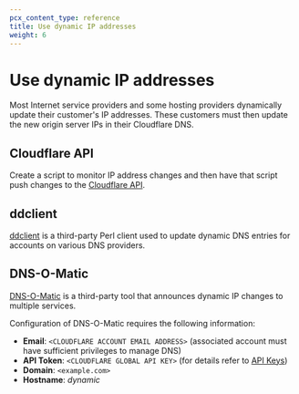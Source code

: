 ```yaml
---
pcx_content_type: reference
title: Use dynamic IP addresses
weight: 6
---
```


# Use dynamic IP addresses

Most Internet service providers and some hosting providers dynamically update their customer's IP addresses. These customers must then update the new origin server IPs in their Cloudflare DNS.

## Cloudflare API

Create a script to monitor IP address changes and then have that script push changes to the [Cloudflare API](https://api.cloudflare.com/#dns-records-for-a-zone-update-dns-record).

## ddclient

[ddclient](https://sourceforge.net/p/ddclient/wiki/Home/) is a third-party Perl client used to update dynamic DNS entries for accounts on various DNS providers.

## DNS-O-Matic

[DNS-O-Matic](https://dnsomatic.com/docs/) is a third-party tool that announces dynamic IP changes to multiple services.

Configuration of DNS-O-Matic requires the following information:

- **Email**: `<CLOUDFLARE ACCOUNT EMAIL ADDRESS>` (associated account must have sufficient privileges to manage DNS)
- **API Token**: `<CLOUDFLARE GLOBAL API KEY>` (for details refer to [API Keys](/fundamentals/api/get-started/keys/))
- **Domain**: `<example.com>`
- **Hostname**: _dynamic_
